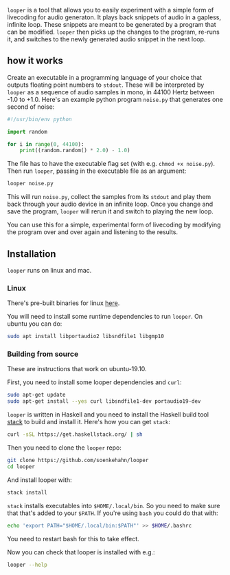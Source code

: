 `looper` is a tool that allows you to easily experiment with a simple form of
livecoding for audio generaton. It plays back snippets of audio in a gapless,
infinite loop. These snippets are meant to be generated by a program that can be
modified. `looper` then picks up the changes to the program, re-runs it, and
switches to the newly generated audio snippet in the next loop.

## how it works

Create an executable in a programming language of your choice that outputs
floating point numbers to `stdout`. These will be interpreted by `looper` as a
sequence of audio samples in mono, in 44100 Hertz between -1.0 to +1.0. Here's
an example python program `noise.py` that generates one second of noise:

```python
#!/usr/bin/env python

import random

for i in range(0, 44100):
    print((random.random() * 2.0) - 1.0)
```

The file has to have the executable flag set (with e.g. `chmod +x noise.py`).
Then run `looper`, passing in the executable file as an argument:

```bash
looper noise.py
```

This will run `noise.py`, collect the samples from its `stdout` and play them
back through your audio device in an infinite loop. Once you change and save the
program, `looper` will rerun it and switch to playing the new loop.

You can use this for a simple, experimental form of livecoding by modifying the
program over and over again and listening to the results.

## Installation

`looper` runs on linux and mac.

### Linux

There's pre-built binaries for linux [here](https://github.com/soenkehahn/looper/releases).

You will need to install some runtime dependencies to run `looper`. On ubuntu you can do:

```bash
sudo apt install libportaudio2 libsndfile1 libgmp10
```

### Building from source

These are instructions that work on ubuntu-19.10.

First, you need to install some looper dependencies and `curl`:

```bash
sudo apt-get update
sudo apt-get install --yes curl libsndfile1-dev portaudio19-dev
```

`looper` is written in Haskell and you need to install the Haskell build tool
[stack](https://haskellstack.org/) to build and install it. Here's how you can
get `stack`:

```bash
curl -sSL https://get.haskellstack.org/ | sh
```

Then you need to clone the `looper` repo:

```bash
git clone https://github.com/soenkehahn/looper
cd looper
```

And install looper with:

```bash
stack install
```

`stack` installs executables into `$HOME/.local/bin`. So you need to make sure that that's
added to your `$PATH`. If you're using `bash` you could do that with:

```bash
echo 'export PATH="$HOME/.local/bin:$PATH"' >> $HOME/.bashrc
```

You need to restart bash for this to take effect.

Now you can check that looper is installed with e.g.:

```bash
looper --help
```
